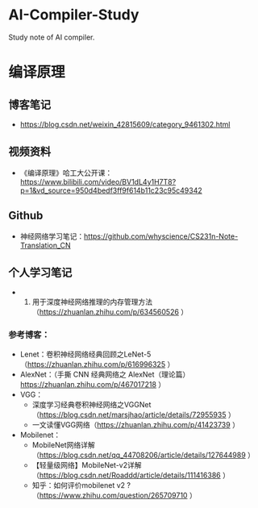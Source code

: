 # AI-Compiler-Study
Study note of AI compiler.

# 编译原理
## 博客笔记
- https://blog.csdn.net/weixin_42815609/category_9461302.html  
## 视频资料
- 《编译原理》哈工大公开课：https://www.bilibili.com/video/BV1dL4y1H7T8?p=1&vd_source=950d4bedf3ff9f614b11c23c95c49342 

## Github
- 神经网络学习笔记：https://github.com/whyscience/CS231n-Note-Translation_CN

## 个人学习笔记
- 1. 用于深度神经网络推理的内存管理方法（https://zhuanlan.zhihu.com/p/634560526 ）

### 参考博客：
- Lenet：卷积神经网络经典回顾之LeNet-5（https://zhuanlan.zhihu.com/p/616996325 ）
- AlexNet：（手撕 CNN 经典网络之 AlexNet（理论篇）https://zhuanlan.zhihu.com/p/467017218 ）
- VGG：
    - 深度学习经典卷积神经网络之VGGNet（https://blog.csdn.net/marsjhao/article/details/72955935 ）
    - 一文读懂VGG网络（https://zhuanlan.zhihu.com/p/41423739 ）
- Mobilenet：
    - MobileNet网络详解（https://blog.csdn.net/qq_44708206/article/details/127644989 ）
    - 【轻量级网络】MobileNet-v2详解（https://blog.csdn.net/Roaddd/article/details/111416386 ）
    - 知乎：如何评价mobilenet v2 ?（https://www.zhihu.com/question/265709710 ）